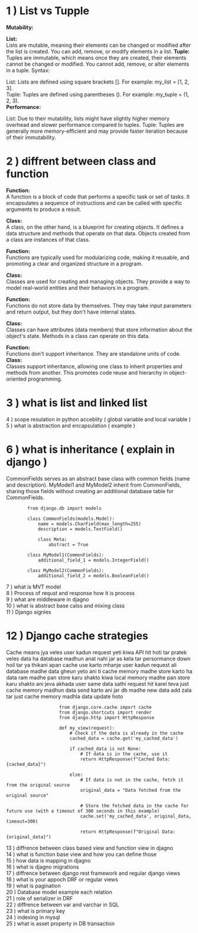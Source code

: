 
# 1 ) List vs Tupple <br>
**Mutability:**

**List: <br>**
Lists are mutable, meaning their elements can be changed or modified after the list is created. You can add, remove, or modify elements in a list.
**Tuple:** <br>
Tuples are immutable, which means once they are created, their elements cannot be changed or modified. You cannot add, remove, or alter elements in a tuple.
Syntax:

List: Lists are defined using square brackets []. For example: my_list = [1, 2, 3]. <br>
Tuple: Tuples are defined using parentheses (). For example: my_tuple = (1, 2, 3).<br>
**Performance:**

List: Due to their mutability, lists might have slightly higher memory overhead and slower performance compared to tuples.
Tuple: Tuples are generally more memory-efficient and may provide faster iteration because of their immutability.


# 2 ) diffrent between class and function <br>

**Function:** <br> A function is a block of code that performs a specific task or set of tasks. It encapsulates a sequence of instructions and can be called with specific arguments to produce a result. <br>

**Class:** <br> A class, on the other hand, is a blueprint for creating objects. It defines a data structure and methods that operate on that data. Objects created from a class are instances of that class. <br>

**Function:** <br> Functions are typically used for modularizing code, making it reusable, and promoting a clear and organized structure in a program. <br>

**Class:** <br> Classes are used for creating and managing objects. They provide a way to model real-world entities and their behaviors in a program. <br>

**Function:** <br> Functions do not store data by themselves. They may take input parameters and return output, but they don't have internal states. <br>

**Class:** <br> Classes can have attributes (data members) that store information about the object's state. Methods in a class can operate on this data. <br>


**Function:** <br> Functions don't support inheritance. They are standalone units of code. <br>
**Class:** <br> Classes support inheritance, allowing one class to inherit properties and methods from another. This promotes code reuse and hierarchy in object-oriented programming. <br>



# 3 ) what is list and linked list <br>
4 ) scope resulation in python acceblity ( global variable and local variable ) <br>
5 ) what is abstraction and encapsulation ( example ) <br>
# 6 ) what is inheritance ( explain in django ) <br>

CommonFields serves as an abstract base class with common fields (name and description). MyModel1 and MyModel2 inherit from CommonFields, sharing those fields without creating an additional database table for CommonFields.

            from django.db import models
            
            class CommonFields(models.Model):
                name = models.CharField(max_length=255)
                description = models.TextField()
            
                class Meta:
                    abstract = True
            
            class MyModel1(CommonFields):
                additional_field_1 = models.IntegerField()
            
            class MyModel2(CommonFields):
                additional_field_2 = models.BooleanField()


7 ) what is MVT model  <br>
8 ) Process of requst and response how it is process <br>
9 ) what are middleware in djagno <br>
10 ) what is abstract base calss and mixing class <br>
11 ) Django signles <br>
# 12 ) Django cache strategies  <br>

Cache means jya veles user kadun request yeti kiwa API hit hoti tar pratek veles data ha database madhun anat nahi jar as kela tar persormance down hoil tar ya thikani apan
cache use karto mhanje user kadun request ali database madhe data gheun yeto ani ti cache memory madhe store karto ha data ram madhe pan store karu shakto kiwa local memory madhe
pan store karu shakto ani jeva akhada user same data sathi request hit karel teva just cache memory madhun data send karto ani jar db madhe new data add zala tar just cache memory
madhla data update hoto

                        from django.core.cache import cache
                        from django.shortcuts import render
                        from django.http import HttpResponse
                        
                        def my_view(request):
                            # Check if the data is already in the cache
                            cached_data = cache.get('my_cached_data')
                        
                            if cached_data is not None:
                                # If data is in the cache, use it
                                return HttpResponse(f"Cached Data: {cached_data}")
                        
                            else:
                                # If data is not in the cache, fetch it from the original source
                                original_data = "Data fetched from the original source"
                        
                                # Store the fetched data in the cache for future use (with a timeout of 300 seconds in this example)
                                cache.set('my_cached_data', original_data, timeout=300)
                        
                                return HttpResponse(f"Original Data: {original_data}")


13 ) diffrence between class based view and function view in djagno <br>
14 ) what is function base view and how you can define those <br>
15 ) how data is mapping in djagno <br>
16 ) what is djagno migrations <br>
17 ) diffrence between django rest framework and regular django views <br>
18 ) what is your appoch DRF or regular views <br>
19 ) what is pagination <br>
20 ) Database model example each relation <br>
21 ) role of serializer in DRF <br>
22 ) diffrence between var and varchar in SQL <br>
23 ) what is primary key  <br>
24 ) indexing in mysql <br>
25 ) what is asset property in DB transaction
      
 
